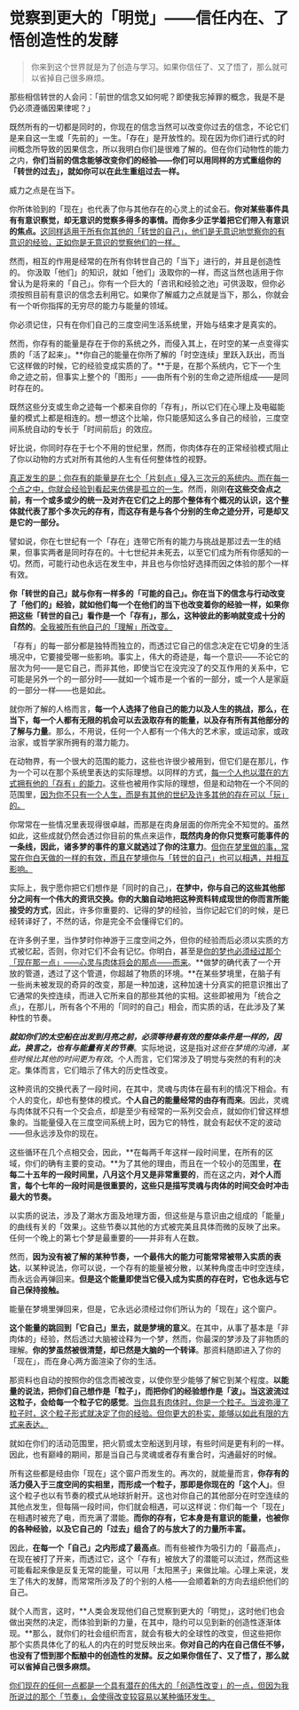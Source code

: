 # 觉察到更大的「明觉」——信任内在、了悟创造性的发酵

> 你来到这个世界就是为了创造与学习。如果你信任了、又了悟了，那么就可以省掉自己很多麻烦。

那些相信转世的人会问：「前世的信念又如何呢？即使我忘掉罪的概念，我是不是仍必须遵循因果律呢？」

既然所有的一切都是同时的，你现在的信念当然可以改变你过去的信念，不论它们是来自这一生或「先前的」一生。「存在」是开放性的。现在因为你们进行式的时间概念所导致的因果信念，所以我明白你们是很难了解的。但在你们动物性的能力之内，**你们当前的信念能够改变你们的经验——你们可以用同样的方式重组你的「转世的过去」，就如你可以在此生重组过去一样。**

威力之点是在当下。

你所体验到的「现在」也代表了你与其他存在的心灵上的试金石。**你对某些事件具有有意识察觉，却无意识的觉察多得多的事情。而你多少正学着把它们带入有意识的焦点。**<u>这同样适用于所有你其他的「转世的自己」，他们是无意识地觉察你的有意识的经验，正如你是无意识的觉察他们的一样。</u>

然而，相互的作用是经常的在所有你转世自己的「当下」进行的，并且是创造性的。 你汲取「他们」的知识，就如「他们」汲取你的一样，而这当然也适用于你曾认为是将来的「自己」。你有一个巨大的「咨讯和经验之池」可供汲取，但你必须按照目前有意识的信念去利用它。如果你了解威力之点就是当下，那么，你就会有一个听你指挥的无穷尽的能力与能量的领域。

你必须记住，只有在你们自己的三度空间生活系统里，开始与结束才是真实的。

然而，你存有的能量是存在于你的系统之外，而侵入其上，在时空的某一点变得实质的「活了起来」。**你自己的能量在你所了解的「时空连续」里跃入跃出，而当它这样做的时候，它的经验变成实质的了。**于是，在那个系统内，它下一个生命之迹之前，但事实上整个的「图形」——由所有个别的生命之迹所组成——是同时存在的。

既然这些分支或生命之迹每一个都来自你的「存有」，所以它们在心理上及电磁能量的模式上都是相连的。想一想这个比喻，你只能感知这么多自己的经验，三度空间系统自动的专长于「时间前后」的效应。

好比说，你同时存在于七个不用的世纪里，然而，你肉体存在的正常经验模式阻止了你以动物的方式对所有其他的人生有任何整体性的视野。

<u>真正发生的是：你存有的能量是在七个「片刻点」侵入三次元的系统内。而在每一个点之中，你就会经验到看起来仿佛是孤立的一生</u>。然而，刚刚**在这些交会点之前，有一个或多或少的统一及对齐在它们之上的那个整体有个概况的认识，这个整体就代表了那个多次元的存有，而这存有是与各个分别的生命之迹分开，可是却又是它的一部分。**

譬如说，你在七世纪有一个「存在」连带它所有的能力与挑战是那过去一生的结果，但事实两者是同时存在的。十七世纪并未死去，以至它们成为所有你感知的一切。然而，可能行动也永远在发生中，并且也与你恰好选择而因之体验的那个一样有效。

**你「转世的自己」就与你有一样多的「可能的自己」。你在当下的信念与行动改变了「他们的」经验，就如他们每一个在他们的当下也改变着你的经验一样，如果你把这些「转世的自己」看作是一个「存有」，那么，这种彼此的影响就变成十分的自然的**。<u>全我被所有他自己的「理解」所改变。</u>

「存有」的每一部分都是独特而独立的，而透过它自己的信念决定在它切身的生活境况中，它要接受哪一些影响。事实上，伟大的奇迹是，每一个意识——不论它的层次为何——是它自己，而非其他，即使当它在没完没了的交互作用的关系中，它可能是另外一个的一部分时——就如一个城市是一个省的一部分，或一个人是家庭的一部分一样——也是如此。

就你所了解的人格而言，**每一个人选择了他自己的能力以及人生的挑战，那么，在当下，每一个人都有无限的机会可以去汲取存有的能量，以及存有所有其他部分的了解与力量**。那么，不用说，任何一个人都有一个伟大的艺术家，或运动家，或政治家，或哲学家所拥有的潜力能力。

在动物界，有一个很大的范围的能力，这些也许很少被用到，但它们是在那儿，作为一个可以在那个系统里表达的实际理想。以同样的方式，<u>每一个人也以潜在的方式拥有他的「存有」的能力</u>。这些也被用作实际的理想，但是和动物在一个不同的范围里，<u>因为你不只有一个人生，而是有其他的世纪及许多其他的存在可以「玩」的。</u>

你常常在一些情况里表现得很卓越，而那是在肉身层面的你所完全不知觉的。虽然如此，这些成就仍然会透过你目前的焦点来运作，**既然肉身的你只觉察可能事件的一条线，因此，诸多梦的事件的意义就逃过了你的注意力**。<u>但你在梦里做的事，常常在你白天做的一样的有效，而且在梦境你与「转世的自己」也可以相遇，并相互影响。</u>

实际上，我宁愿你把它们想作是「同时的自己」，**在梦中，你与自己的这些其他部分之间有一个伟大的资讯交换。你的大脑自动地把这种资料转成现世的你而言所能接受的方式**，因此，许多你重要的、记得的梦的经验，当你记起它们的时候，是已经转译好了，不然的话，你是完全不会懂得它们的。

在许多例子里，当作梦时你神游于三度空间之外，但你的经验而后必须以实质的方式被忆起，否则，你对它们不会有记忆。你明白，甚至是<u>你的梦也必须经过那个「现在那一点」——心灵与肉体将会的那点——而来</u>。**做梦的确代表了一个开放的管道，透过了这个管道，你超越了物质的环境。**在某些梦境里，在脑子有一些尚未被发现的奇异的改变，那是一种加速，这种加速十分真实的把意识推出了它通常的失控连续，而进入它所来自的那些其他的实相。这些即被用为「统合之点」，在那儿，所有各个不用的「同时的自己」相会，而实质的话，在此涉及了某种性的节奏。

***就如你们的太空船在出发到月亮之前，必须等待最有效的整体条件是一样的，因此，换言之，也有与能量有关的节奏***。实际地说，这是指对*这些在梦境的沟通，某些时候比其他的时间更为有效*。个人而言，它们常涉及了明觉与突然的有利的决定。集体而言，它们暗示了伟大的历史性改变。

这种资讯的交换代表了一段时间，在其中，灵魂与肉体在最有利的情况下相会。有个人的变化，却也有整体的模式。**个人自己的能量经常的由存有而来**。因此，灵魂与肉体就不只有一个交会点，却是至少有经常的一系列交会点，就如你们曾这样想象的。当能量侵入在三度空间系统上时，因为它的特性，就会有起伏不定的波动——但永远涉及你的现在。

这些循环在几个点相交会，因此，**在每两千年这样一段时间里，在所有的区域，你们的确有主要的变动。**为了其他的理由，而且在一个较小的范围里，**在每二十五年的一段时间里，八月这个月又是非常重要的**，而在这之内，**对个人而言，每个七年的一段时间是很重要的，这些只是描写灵魂与肉体的时间交会时冲击最大的节奏。**	

以实质的说法，涉及了潮水方面及地理方面，但这些是与意识由之组成的「能量」的曲线有关的「效果」。这些节奏以其他的方式被完美且具体而微的反映了出来。任何一个晚上的第七个梦是最重要的——并非有人在数。

然而，**因为没有被了解的某种节奏，一个最伟大的能力可能常常被带入实质的表达**，以某种说法，你可以说，一个存有的能量被分散，以某种角度击中时空连续，而永远会再弹回来。**但是这个能量即使当它侵入成为实质的存在时，它也永远与它自己保持接触。**

能量在梦境里弹回来，但是，它永远必须经过你们所认为的「现在」这个窗户。

**这个能量的跳回到「它自己」里去，就是梦境的意义**。在其中，从事了基本是「非肉体的」经验，然后透过大脑被诠释为一个梦，然而，你最深的梦涉及了非物质的理解。**你的梦虽然被很清楚，却已然是大脑的一个转译**。那资料随即进入了你的「现在」，而在身心两方面渲染了你的生活。

那资料也自动的按照你的信念而被改变，以使你至少能够了解它到某个程度。**以能量的说法，把你们自己想作是「粒子」，而把你们的经验想作是「波」。当这波流过这粒子，会给每一个粒子它的感觉**。<u>当你具有肉体时，你是一个粒子。当波弥漫了粒子时，这个粒子形式就决定了你的经验。但你更大的朴实，能够以如此有限的方式来表达。</u>

就如在你们的活动范围里，把火箭或太空船送到月球，有些时间是更有利的一样。因此，也有巅峰的期间，那是当自己与灵魂或者存有重合时，沟通最好的时候。

所有这些都是经由你「现在」这个窗户而发生的。再次的，就能量而言，**你存有的活力侵入于三度空间的实相里，而形成一个粒子，那即是你现在的「这个人」**。但这个粒子也以有节奏的模式从地球折射开。这也对你自己的其他部分在时空连续的其他点发生，但每隔一段时间，你们就会相遇，可以这样说：你们每一个「现在」在相遇时被充了电，而充满了潜能。**而你的存有，它本身是有意识的能量，也被你的各种经验，以及它自己的「过去」组合了的与放大了的力量所丰富。**

因此，**在每一个「自己」之内形成了最高点**。而有些被作为吸引力的「最高点」，在现在被打了开来，而透过它，这个「存有」被放大了的潜能可以流过，然而这些可能看起来像是反复无常的能量，可以用「太阳黑子」来做比喻。心理上来说，发生了伟大的发酵，而常常所涉及了的个别的人格——会顺着新的方向去组织他们的自己。

就个人而言，这时，**人类会发现他们自己觉察到更大的「明觉」，这时他们也会做出突然的决定，而体验到新的力量，在其中，隐约可以见到新的创造性逐渐体现。**那么，就你们的社会组织而言，就会有极大的全球性的改变，但这些把你那个实质具体化了的私人的内在的时觉反映出来。**你对自己的内在自己信任不够，也没有了悟到那个酝酿中的创造性的发酵。反之如果你信任了、又了悟了，那么就可以省掉自己很多麻烦。**

<u>你们现在的任何一点都是一个具有潜在的伟大的「创造性改变」的一点，但因为我所说过的那个「节奏」，会使得改变较容易以某种循环发生。</u>

